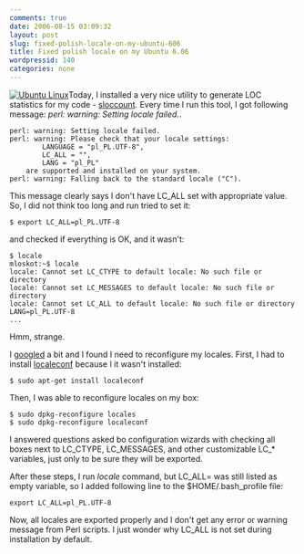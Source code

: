 ```yaml
---
comments: true
date: 2006-08-15 03:09:32
layout: post
slug: fixed-polish-locale-on-my-ubuntu-606
title: Fixed polish locale on my Ubuntu 6.06
wordpressid: 140
categories: none
---
```


[![Ubuntu Linux](/images/logos/ubuntu-logo.png)](http://www.ubuntulinux.org)Today, I installed a very nice utility to generate LOC statistics for my code - [sloccount](http://www.dwheeler.com/sloccount/). Every time I run this tool, I got following message: _perl: warning: Setting locale failed._.








    
    perl: warning: Setting locale failed.
    perl: warning: Please check that your locale settings:
            LANGUAGE = "pl_PL.UTF-8",
            LC_ALL = "",
            LANG = "pl_PL"
        are supported and installed on your system.
    perl: warning: Falling back to the standard locale ("C").




This message clearly says I don't have LC_ALL set with appropriate value. So, I did not think too long and run tried to set it:

    
    $ export LC_ALL=pl_PL.UTF-8


and checked if everything is OK, and it wasn't:

    
    $ locale
    mloskot:~$ locale
    locale: Cannot set LC_CTYPE to default locale: No such file or directory
    locale: Cannot set LC_MESSAGES to default locale: No such file or directory
    locale: Cannot set LC_ALL to default locale: No such file or directory
    LANG=pl_PL.UTF-8
    ...


Hmm, strange.




I [googled](http://en.wikipedia.org/wiki/Google_(verb)) a bit and I found I need to reconfigure my locales. First, I had to install [localeconf](http://packages.ubuntu.com/dapper/misc/localeconf) because I it wasn't installed:

    
    $ sudo apt-get install localeconf


Then, I was able to reconfigure locales on my box:

    
    $ sudo dpkg-reconfigure locales
    $ sudo dpkg-reconfigure localeconf


I answered questions asked bo configuration wizards with checking all boxes next to LC_CTYPE, LC_MESSAGES, and other customizable LC_* variables, just only to be sure they will be exported.




After these steps, I run _locale_ command, but LC_ALL= was still listed as empty variable, so I added following line to the $HOME/.bash_profile file:

    
    export LC_ALL=pl_PL.UTF-8




Now, all locales are exported properly and I don't get any error or warning message from Perl scripts. I just wonder why LC_ALL is not set during installation by default.
